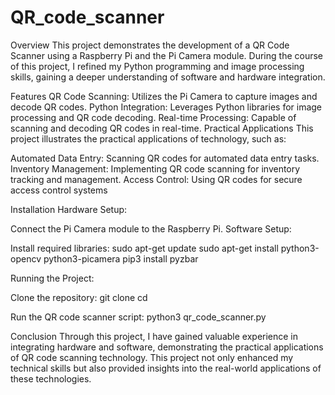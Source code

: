 # QR_code_scanner

Overview
This project demonstrates the development of a QR Code Scanner using a Raspberry Pi and the Pi Camera module. During the course of this project, I refined my Python programming and image processing skills, gaining a deeper understanding of software and hardware integration.

Features
QR Code Scanning: Utilizes the Pi Camera to capture images and decode QR codes.
Python Integration: Leverages Python libraries for image processing and QR code decoding.
Real-time Processing: Capable of scanning and decoding QR codes in real-time.
Practical Applications
This project illustrates the practical applications of technology, such as:

Automated Data Entry: Scanning QR codes for automated data entry tasks.
Inventory Management: Implementing QR code scanning for inventory tracking and management.
Access Control: Using QR codes for secure access control systems

Installation
Hardware Setup:

Connect the Pi Camera module to the Raspberry Pi.
Software Setup:

Install required libraries:
sudo apt-get update
sudo apt-get install python3-opencv python3-picamera
pip3 install pyzbar

Running the Project:

Clone the repository:
git clone <repository-url>
cd <repository-directory>

Run the QR code scanner script:
python3 qr_code_scanner.py

Conclusion
Through this project, I have gained valuable experience in integrating hardware and software, demonstrating the practical applications of QR code scanning technology. This project not only enhanced my technical skills but also provided insights into the real-world applications of these technologies.
